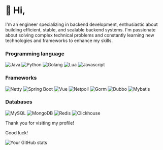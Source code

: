 <!--## Hi there 👋 -->

<!--
**ywengineer/ywengineer** is a ✨ _special_ ✨ repository because its `README.md` (this file) appears on your GitHub profile.

Here are some ideas to get you started:

- 🔭 I’m currently working on ...
- 🌱 I’m currently learning ...
- 👯 I’m looking to collaborate on ...
- 🤔 I’m looking for help with ...
- 💬 Ask me about ...
- 📫 How to reach me: ...
- 😄 Pronouns: ...
- ⚡ Fun fact: ...
-->
# 👋 Hi,

I'm an engineer specializing in backend development, enthusiastic about building efficient, stable, and scalable backend systems. I'm passionate about solving complex technical problems and constantly learning new technologies and frameworks to enhance my skills.

### Programming language
![Java](https://img.shields.io/badge/Java-007396?style=for-the-badge&logo=java&logoColor=white)
![Python](https://img.shields.io/badge/Python-3776AB?style=for-the-badge&logo=python&logoColor=white)
![Golang](https://img.shields.io/badge/Go-00ADD8?style=for-the-badge&logo=go&logoColor=white)
![Lua](https://img.shields.io/badge/Lua-f79dc5?style=for-the-badge&logo=lua&logoColor=white)
![Javascript](https://img.shields.io/badge/Javascript-2a73c1?style=for-the-badge&logo=javascript&logoColor=white)

### Frameworks
![Netty](https://img.shields.io/badge/Netty-092E20?style=for-the-badge&logo=Netty&logoColor=white)
![Spring Boot](https://img.shields.io/badge/Spring%20Boot-6DB33F?style=for-the-badge&logo=spring-boot&logoColor=white)
![Vue](https://img.shields.io/badge/vue-3B3B98?style=for-the-badge&logo=vue&logoColor=white)
![Netpoll](https://img.shields.io/badge/netpoll-662e83?style=for-the-badge&logo=netpoll&logoColor=white)
![Gorm](https://img.shields.io/badge/gorm-E15F41?style=for-the-badge&logo=gorm&logoColor=white)
![Dubbo](https://img.shields.io/badge/dubbo-F97F51?style=for-the-badge&logo=dubbo&logoColor=white)
![Mybatis](https://img.shields.io/badge/mybatis-55E6C1?style=for-the-badge&logo=mybatis&logoColor=white)

### Databases
![MySQL](https://img.shields.io/badge/MySQL-4479A1?style=for-the-badge&logo=mysql&logoColor=white)
![MongoDB](https://img.shields.io/badge/MongoDB-47A248?style=for-the-badge&logo=mongodb&logoColor=white)
![Redis](https://img.shields.io/badge/Redis-DC382D?style=for-the-badge&logo=redis&logoColor=white)
![Clickhouse](https://img.shields.io/badge/Clickhouse-50a35a?style=for-the-badge&logo=Clickhouse&logoColor=white)

Thank you for visiting my profile! 

Good luck!

![Your GitHub stats](https://github-readme-stats.vercel.app/api?username=ywengineer&show_icons=true&theme=radical)
